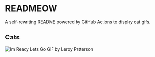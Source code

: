 # READMEOW

A self-rewriting README powered by GitHub Actions to display cat gifs.

## Cats

![Im Ready Lets Go GIF by Leroy Patterson](https://media3.giphy.com/media/CjmvTCZf2U3p09Cn0h/200.gif?cid=9acd02daspxn22v2oy1biac1ofbg0xhmx8ma3u7q3fb3ovw2&ep=v1_gifs_search&rid=200.gif&ct=g)
